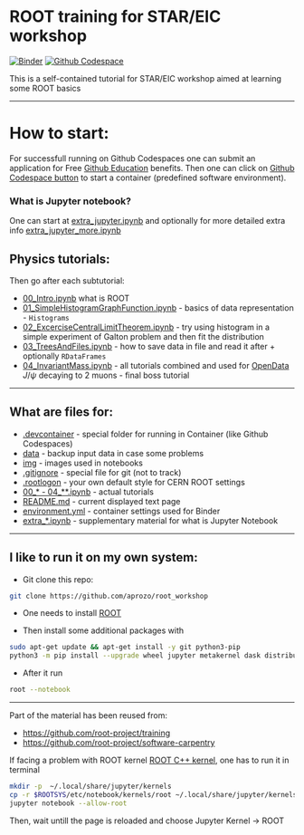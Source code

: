 # ROOT training for STAR/EIC workshop

[![Binder](https://mybinder.org/badge_logo.svg)](https://mybinder.org/v2/gh/aprozo/binder_cern_root/main?urlpath=git-pull%3Frepo%3Dhttps%253A%252F%252Fgithub.com%252Faprozo%252Froot_workshop%26urlpath%3Dtree%252Froot_workshop%252F%26branch%3Dmain)
[![Github Codespace](https://img.shields.io/badge/open-GH_Codespaces-blue?logo=github)](https://codespaces.new/aprozo/root_workshop?quickstart=1)

This is a self-contained tutorial for STAR/EIC workshop aimed at learning some ROOT basics

---
# How to start:
For successfull running on Github Codespaces one can submit an application for Free [Github Education](https://github.com/education) benefits.
Then one can click on [Github Codespace button](https://codespaces.new/aprozo/root_workshop?quickstart=1)
 to start a container (predefined software environment).
 
### What is Jupyter notebook?
One can start at [extra_jupyter.ipynb](extra_jupyter.ipynb) and optionally for more detailed extra info [extra_jupyter_more.ipynb](extra_jupyter_more.ipynb)

## Physics tutorials:
Then go after each subtutorial:
- [00_Intro.ipynb](00_Intro.ipynb) what is ROOT
- [01_SimpleHistogramGraphFunction.ipynb](01_SimpleHistogramGraphFunction.ipynb) - basics of data representation - `Histograms`
- [02_ExcerciseCentralLimitTheorem.ipynb](02_ExcerciseCentralLimitTheorem.ipynb) - try using histogram in a simple experiment of Galton problem and then fit the distribution
- [03_TreesAndFiles.ipynb](03_TreesAndFiles.ipynb) - how to save data in file and read it after + optionally `RDataFrames`
- [04_InvariantMass.ipynb](04_InvariantMass.ipynb) - all tutorials combined and used for [OpenData](https://opendata.cern.ch/record/5203)  $J/\psi$ decaying to 2 muons - final boss tutorial

---

## What are files for:

- [.devcontainer](.devcontainer/) - special folder for running in Container (like Github Codespaces)
- [data](data/) - backup input data in case some problems
- [img](img/) - images used in notebooks
- [.gitignore](.gitignore) - special file for git (not to track)
- [.rootlogon](.rootlogon) - your own default style for CERN ROOT settings
- [00_* - 04_**.ipynb](00_Intro.ipynb) - actual tutorials
- [README.md](README.md) - current displayed text page
- [environment.yml](environment.yml) - container settings used for Binder
- [extra_*.ipynb](extra_jupyter.ipynb) - supplementary material for what is Jupyter Notebook


---

## I like to run it on my own system:

- Git clone this repo:

```bash
git clone https://github.com/aprozo/root_workshop
```

- One needs to install [ROOT](https://root.cern/install/)

- Then install some additional packages with

```bash
sudo apt-get update && apt-get install -y git python3-pip
python3 -m pip install --upgrade wheel jupyter metakernel dask distributed pyspark
```

- After it run

```bash
root --notebook
```

---

Part of the material has been reused from:

- https://github.com/root-project/training
- https://github.com/root-project/software-carpentry



If facing a problem with ROOT kernel [ROOT C++ kernel](https://github.com/root-project/root/tree/master/bindings/jupyroot), one has to run it in terminal

```bash
mkdir -p  ~/.local/share/jupyter/kernels
cp -r $ROOTSYS/etc/notebook/kernels/root ~/.local/share/jupyter/kernels
jupyter notebook --allow-root
```

Then, wait untill the page is reloaded and choose Jupyter Kernel -> ROOT
